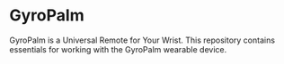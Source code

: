 # GyroPalm
GyroPalm is a Universal Remote for Your Wrist. This repository contains essentials for working with the GyroPalm wearable device.